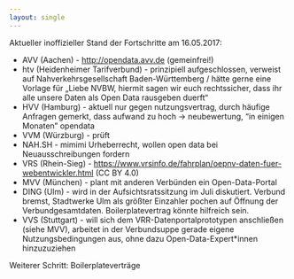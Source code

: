 ```yaml
---
layout: single
---
```


Aktueller inoffizieller Stand der Fortschritte am 16.05.2017:

* AVV (Aachen) - http://opendata.avv.de (gemeinfrei!)
* htv (Heidenheimer Tarifverbund) - prinzipiell aufgeschlossen, verweist auf Nahverkehrsgesellschaft Baden-Württemberg / hätte gerne eine Vorlage für „Liebe NVBW, hiermit sagen wir euch rechtssicher, dass ihr alle unsere Daten als Open Data rausgeben duerft“
* HVV (Hamburg) - aktuell nur gegen nutzungsvertrag, durch häufige Anfragen gemerkt, dass aufwand zu hoch → neubewertung, “in einigen Monaten” opendata
* VVM (Würzburg) - prüft
* NAH.SH - mimimi Urheberrecht, wollen open data bei Neuausschreibungen fordern
* VRS (Rhein-Sieg) - https://www.vrsinfo.de/fahrplan/oepnv-daten-fuer-webentwickler.html (CC BY 4.0)
* MVV (München) - plant mit anderen Verbünden ein Open-Data-Portal
* DING (Ulm) - wird in der Aufsichtsratssitzung im Juli diskutiert. Verbund bremst, Stadtwerke Ulm als größter Einzahler pochen auf Öffnung der Verbundgesamtdaten. Boilerplatevertrag könnte hilfreich sein.
* VVS (Stuttgart) - will sich dem VRR-Datenportalprototypen anschließen (siehe MVV), arbeitet in der Verbundsuppe gerade eigene Nutzungsbedingungen aus, ohne dazu Open-Data-Expert*innen hinzuzuziehen

Weiterer Schritt: Boilerplateverträge
